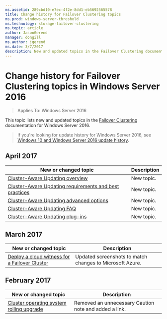 ```yaml
---
ms.assetid: 289cbd10-e7ec-4f2e-8dd1-eb5692565578
title: Change history for Failover Clustering topics
ms.prod: windows-server-threshold
ms.technology: storage-failover-clustering
ms.topic: article
author: JasonGerend
manager: dongill
ms.author: jgerend
ms.date: 3/7/2017
description: New and updated topics in the Failover Clustering documentation for Windows Server 2016
---
```

# Change history for Failover Clustering topics in Windows Server 2016

>Applies To: Windows Server 2016

This topic lists new and updated topics in the [Failover Clustering](failover-clustering-overview.md) documentation for Windows Server 2016.

> If you're looking for update history for Windows Server 2016, see [Windows 10 and Windows Server 2016 update history](https://support.microsoft.com/help/4000825/windows-10-and-windows-server-2016-update-history).

## April 2017

|New or changed topic|Description|
|---|---|
|[Cluster-Aware Updating overview](cluster-aware-updating.md)|New topic.|
|[Cluster-Aware Updating requirements and best practices](cluster-aware-updating-requirements.md)|New topic.|
|[Cluster-Aware Updating advanced options](cluster-aware-updating-options.md)|New topic.|
|[Cluster-Aware Updating FAQ](cluster-aware-updating-faq.md)|New topic.|
|[Cluster-Aware Updating plug-ins](cluster-aware-updating-plug-ins.md)|New topic.|

## March 2017

|New or changed topic|Description|
|---|---|
|[Deploy a cloud witness for a Failover Cluster](deploy-cloud-witness.md)| Updated screenshots to match changes to Microsoft Azure.|

## February 2017

|New or changed topic|Description|
|---|---|
|[Cluster operating system rolling upgrade](Cluster-Operating-System-Rolling-Upgrade.md)|Removed an unnecessary Caution note and added a link.|